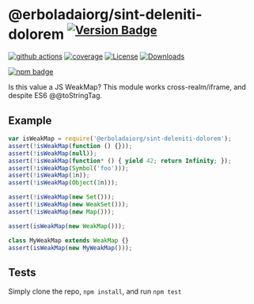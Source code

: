 # @erboladaiorg/sint-deleniti-dolorem <sup>[![Version Badge][npm-version-svg]][package-url]</sup>

[![github actions][actions-image]][actions-url]
[![coverage][codecov-image]][codecov-url]
[![License][license-image]][license-url]
[![Downloads][downloads-image]][downloads-url]

[![npm badge][npm-badge-png]][package-url]

Is this value a JS WeakMap? This module works cross-realm/iframe, and despite ES6 @@toStringTag.

## Example

```js
var isWeakMap = require('@erboladaiorg/sint-deleniti-dolorem');
assert(!isWeakMap(function () {}));
assert(!isWeakMap(null));
assert(!isWeakMap(function* () { yield 42; return Infinity; });
assert(!isWeakMap(Symbol('foo')));
assert(!isWeakMap(1n));
assert(!isWeakMap(Object(1n)));

assert(!isWeakMap(new Set()));
assert(!isWeakMap(new WeakSet()));
assert(!isWeakMap(new Map()));

assert(isWeakMap(new WeakMap()));

class MyWeakMap extends WeakMap {}
assert(isWeakMap(new MyWeakMap()));
```

## Tests
Simply clone the repo, `npm install`, and run `npm test`

[package-url]: https://npmjs.org/package/@erboladaiorg/sint-deleniti-dolorem
[npm-version-svg]: https://versionbadg.es/inspect-js/@erboladaiorg/sint-deleniti-dolorem.svg
[deps-svg]: https://david-dm.org/inspect-js/@erboladaiorg/sint-deleniti-dolorem.svg
[deps-url]: https://david-dm.org/inspect-js/@erboladaiorg/sint-deleniti-dolorem
[dev-deps-svg]: https://david-dm.org/inspect-js/@erboladaiorg/sint-deleniti-dolorem/dev-status.svg
[dev-deps-url]: https://david-dm.org/inspect-js/@erboladaiorg/sint-deleniti-dolorem#info=devDependencies
[npm-badge-png]: https://nodei.co/npm/@erboladaiorg/sint-deleniti-dolorem.png?downloads=true&stars=true
[license-image]: https://img.shields.io/npm/l/@erboladaiorg/sint-deleniti-dolorem.svg
[license-url]: LICENSE
[downloads-image]: https://img.shields.io/npm/dm/@erboladaiorg/sint-deleniti-dolorem.svg
[downloads-url]: https://npm-stat.com/charts.html?package=@erboladaiorg/sint-deleniti-dolorem
[codecov-image]: https://codecov.io/gh/inspect-js/@erboladaiorg/sint-deleniti-dolorem/branch/main/graphs/badge.svg
[codecov-url]: https://app.codecov.io/gh/inspect-js/@erboladaiorg/sint-deleniti-dolorem/
[actions-image]: https://img.shields.io/endpoint?url=https://github-actions-badge-u3jn4tfpocch.runkit.sh/inspect-js/@erboladaiorg/sint-deleniti-dolorem
[actions-url]: https://github.com/erboladaiorg/sint-deleniti-dolorem/actions
